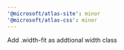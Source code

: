 ```yaml
---
'@microsoft/atlas-site': minor
'@microsoft/atlas-css': minor
---
```


Add .width-fit as addtional width class
